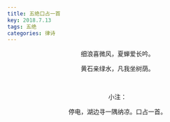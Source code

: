```yaml
---
title: 五绝口占一首
key: 2018.7.13
tags: 五绝
categories: 律诗
---
```


<p align="center">细浪喜微风，夏蝉爱长吟。
</p>
<p align="center">黄石亲绿水，凡我坐树荫。
</p>
<p align="center"></br>
</p>
<p align="center">小注：
</p>
<p align="center">停电，湖边寻一隅纳凉。口占一首。
</p>
<p align="center"></br>
</p>
